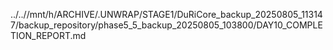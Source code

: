 ../..//mnt/h/ARCHIVE/.UNWRAP/STAGE1/DuRiCore_backup_20250805_113147/backup_repository/phase5_5_backup_20250805_103800/DAY10_COMPLETION_REPORT.md